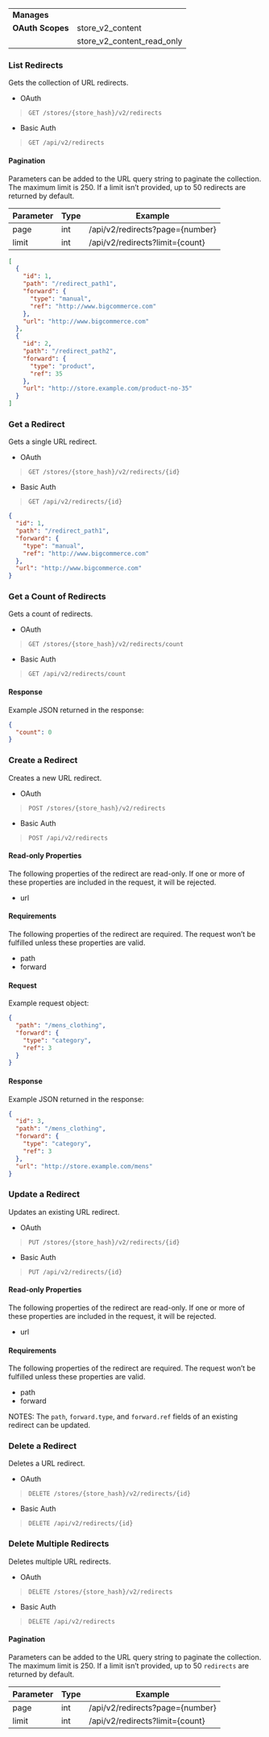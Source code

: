 |||
|----|-----|
| **Manages** |
| **OAuth Scopes** | store_v2_content
||store_v2_content_read_only|

### <span class="jumptarget"> List Redirects </span>

Gets the collection of URL redirects.

*   OAuth
>`GET /stores/{store_hash}/v2/redirects`
*   Basic Auth
>`GET /api/v2/redirects`

#### <span class="jumptarget"> Pagination </span>

Parameters can be added to the URL query string to paginate the collection. The maximum limit is 250. If a limit isn’t provided, up to 50 redirects are returned by default.

| Parameter | Type | Example |
| --- | --- | --- |
| page | int | /api/v2/redirects?page={number} |
| limit | int | /api/v2/redirects?limit={count} |

```json
[
  {
    "id": 1,
    "path": "/redirect_path1",
    "forward": {
      "type": "manual",
      "ref": "http://www.bigcommerce.com"
    },
    "url": "http://www.bigcommerce.com"
  },
  {
    "id": 2,
    "path": "/redirect_path2",
    "forward": {
      "type": "product",
      "ref": 35
    },
    "url": "http://store.example.com/product-no-35"
  }
]
```

### <span class="jumptarget"> Get a Redirect </span>

Gets a single URL redirect.

*   OAuth
>`GET /stores/{store_hash}/v2/redirects/{id}`
*   Basic Auth
>`GET /api/v2/redirects/{id}`

```json
{
  "id": 1,
  "path": "/redirect_path1",
  "forward": {
    "type": "manual",
    "ref": "http://www.bigcommerce.com"
  },
  "url": "http://www.bigcommerce.com"
}
```

### <span class="jumptarget"> Get a Count of Redirects </span>

Gets a count of redirects.

*   OAuth
>`GET /stores/{store_hash}/v2/redirects/count`
*   Basic Auth
>`GET /api/v2/redirects/count`


#### <span class="jumptarget"> Response </span>

Example JSON returned in the response:

```json
{
  "count": 0
}
```

### <span class="jumptarget"> Create a Redirect </span>

Creates a new URL redirect.

*   OAuth
>`POST /stores/{store_hash}/v2/redirects`
*   Basic Auth
>`POST /api/v2/redirects`

#### Read-only Properties

The following properties of the redirect are read-only. If one or more of these properties are included in the request, it will be rejected.

*   url

#### <span class="jumptarget"> Requirements </span>

The following properties of the redirect are required. The request won’t be fulfilled unless these properties are valid.

*   path
*   forward

#### <span class="jumptarget"> Request </span>

Example request object:

```json
{
  "path": "/mens_clothing",
  "forward": {
    "type": "category",
    "ref": 3
  }
}
```

#### <span class="jumptarget"> Response </span>

Example JSON returned in the response:

```json
{
  "id": 3,
  "path": "/mens_clothing",
  "forward": {
    "type": "category",
    "ref": 3
  },
  "url": "http://store.example.com/mens"
}
```

### <span class="jumptarget"> Update a Redirect </span>

Updates an existing URL redirect.

*   OAuth
>`PUT /stores/{store_hash}/v2/redirects/{id}`
*   Basic Auth
>`PUT /api/v2/redirects/{id}`

#### <span class="jumptarget"> Read-only Properties </span>

The following properties of the redirect are read-only. If one or more of these properties are included in the request, it will be rejected.

*   url

#### <span class="jumptarget"> Requirements </span>

The following properties of the redirect are required. The request won’t be fulfilled unless these properties are valid.

*   path
*   forward

<aside class="notice">
<span class="aside-notice-hd">NOTES:</span> 
The <code>path</code>, <code>forward.type</code>, and <code>forward.ref</code> fields of an existing redirect can be updated.
</aside>


### <span class="jumptarget"> Delete a Redirect </span>

Deletes a URL redirect.

*   OAuth
>`DELETE /stores/{store_hash}/v2/redirects/{id}`
*   Basic Auth
>`DELETE /api/v2/redirects/{id}`


### <span class="jumptarget"> Delete Multiple Redirects </span>

Deletes multiple URL redirects.

*   OAuth
>`DELETE /stores/{store_hash}/v2/redirects`
*   Basic Auth
>`DELETE /api/v2/redirects`


#### <span class="jumptarget"> Pagination </span>

Parameters can be added to the URL query string to paginate the collection. The maximum limit is 250. If a limit isn’t provided, up to 50 `redirects` are returned by default.

| Parameter | Type | Example |
| --- | --- | --- |
| page | int | /api/v2/redirects?page={number} |
| limit | int | /api/v2/redirects?limit={count} |
